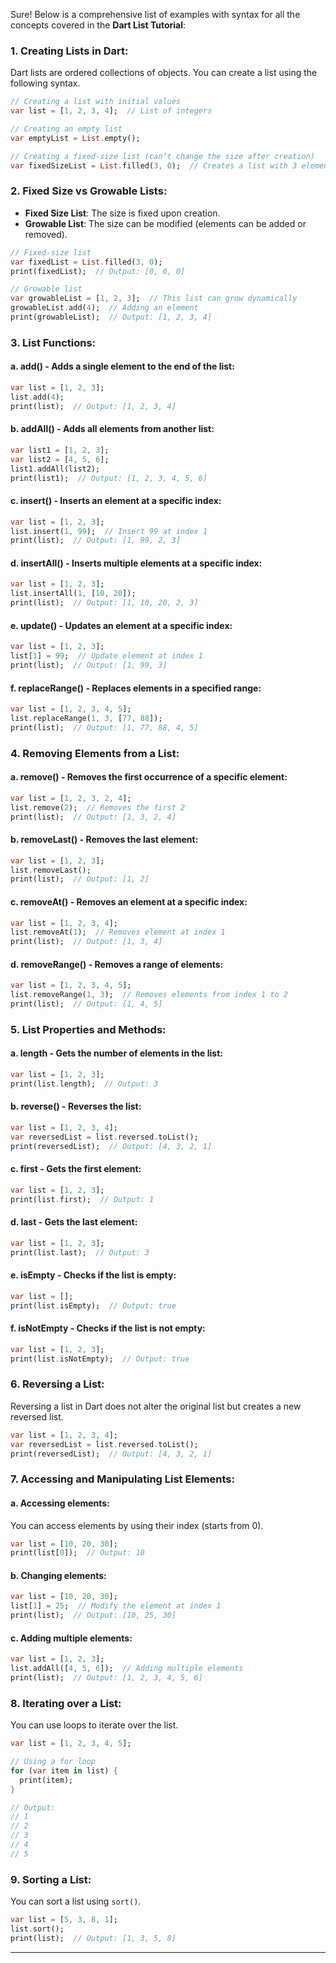 Sure! Below is a comprehensive list of examples with syntax for all the concepts covered in the **Dart List Tutorial**:

### 1. **Creating Lists in Dart:**
Dart lists are ordered collections of objects. You can create a list using the following syntax.

```dart
// Creating a list with initial values
var list = [1, 2, 3, 4];  // List of integers

// Creating an empty list
var emptyList = List.empty();

// Creating a fixed-size list (can’t change the size after creation)
var fixedSizeList = List.filled(3, 0);  // Creates a list with 3 elements, all initialized to 0
```

### 2. **Fixed Size vs Growable Lists:**
- **Fixed Size List**: The size is fixed upon creation.
- **Growable List**: The size can be modified (elements can be added or removed).

```dart
// Fixed-size list
var fixedList = List.filled(3, 0);
print(fixedList);  // Output: [0, 0, 0]

// Growable list
var growableList = [1, 2, 3];  // This list can grow dynamically
growableList.add(4);  // Adding an element
print(growableList);  // Output: [1, 2, 3, 4]
```

### 3. **List Functions:**

#### a. **add()** - Adds a single element to the end of the list:
```dart
var list = [1, 2, 3];
list.add(4);
print(list);  // Output: [1, 2, 3, 4]
```

#### b. **addAll()** - Adds all elements from another list:
```dart
var list1 = [1, 2, 3];
var list2 = [4, 5, 6];
list1.addAll(list2);
print(list1);  // Output: [1, 2, 3, 4, 5, 6]
```

#### c. **insert()** - Inserts an element at a specific index:
```dart
var list = [1, 2, 3];
list.insert(1, 99);  // Insert 99 at index 1
print(list);  // Output: [1, 99, 2, 3]
```

#### d. **insertAll()** - Inserts multiple elements at a specific index:
```dart
var list = [1, 2, 3];
list.insertAll(1, [10, 20]);
print(list);  // Output: [1, 10, 20, 2, 3]
```

#### e. **update()** - Updates an element at a specific index:
```dart
var list = [1, 2, 3];
list[1] = 99;  // Update element at index 1
print(list);  // Output: [1, 99, 3]
```

#### f. **replaceRange()** - Replaces elements in a specified range:
```dart
var list = [1, 2, 3, 4, 5];
list.replaceRange(1, 3, [77, 88]);
print(list);  // Output: [1, 77, 88, 4, 5]
```

### 4. **Removing Elements from a List:**

#### a. **remove()** - Removes the first occurrence of a specific element:
```dart
var list = [1, 2, 3, 2, 4];
list.remove(2);  // Removes the first 2
print(list);  // Output: [1, 3, 2, 4]
```

#### b. **removeLast()** - Removes the last element:
```dart
var list = [1, 2, 3];
list.removeLast();
print(list);  // Output: [1, 2]
```

#### c. **removeAt()** - Removes an element at a specific index:
```dart
var list = [1, 2, 3, 4];
list.removeAt(1);  // Removes element at index 1
print(list);  // Output: [1, 3, 4]
```

#### d. **removeRange()** - Removes a range of elements:
```dart
var list = [1, 2, 3, 4, 5];
list.removeRange(1, 3);  // Removes elements from index 1 to 2
print(list);  // Output: [1, 4, 5]
```

### 5. **List Properties and Methods:**

#### a. **length** - Gets the number of elements in the list:
```dart
var list = [1, 2, 3];
print(list.length);  // Output: 3
```

#### b. **reverse()** - Reverses the list:
```dart
var list = [1, 2, 3, 4];
var reversedList = list.reversed.toList();
print(reversedList);  // Output: [4, 3, 2, 1]
```

#### c. **first** - Gets the first element:
```dart
var list = [1, 2, 3];
print(list.first);  // Output: 1
```

#### d. **last** - Gets the last element:
```dart
var list = [1, 2, 3];
print(list.last);  // Output: 3
```

#### e. **isEmpty** - Checks if the list is empty:
```dart
var list = [];
print(list.isEmpty);  // Output: true
```

#### f. **isNotEmpty** - Checks if the list is not empty:
```dart
var list = [1, 2, 3];
print(list.isNotEmpty);  // Output: true
```

### 6. **Reversing a List:**
Reversing a list in Dart does not alter the original list but creates a new reversed list.

```dart
var list = [1, 2, 3, 4];
var reversedList = list.reversed.toList();
print(reversedList);  // Output: [4, 3, 2, 1]
```

### 7. **Accessing and Manipulating List Elements:**

#### a. **Accessing elements**:
You can access elements by using their index (starts from 0).

```dart
var list = [10, 20, 30];
print(list[0]);  // Output: 10
```

#### b. **Changing elements**:
```dart
var list = [10, 20, 30];
list[1] = 25;  // Modify the element at index 1
print(list);  // Output: [10, 25, 30]
```

#### c. **Adding multiple elements**:
```dart
var list = [1, 2, 3];
list.addAll([4, 5, 6]);  // Adding multiple elements
print(list);  // Output: [1, 2, 3, 4, 5, 6]
```

### 8. **Iterating over a List:**

You can use loops to iterate over the list.

```dart
var list = [1, 2, 3, 4, 5];

// Using a for loop
for (var item in list) {
  print(item);
}

// Output:
// 1
// 2
// 3
// 4
// 5
```

### 9. **Sorting a List:**
You can sort a list using `sort()`.

```dart
var list = [5, 3, 8, 1];
list.sort();
print(list);  // Output: [1, 3, 5, 8]
```

---
